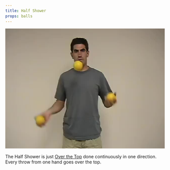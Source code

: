 ```yaml
---
title: Half Shower
props: balls
---
```


![Half Shower](/site/videos/poster/halfshower.jpg)

The Half Shower is just [Over the Top](/site/en/overthetop/README.md) done continuously in one direction. Every throw from one hand goes over the top.

